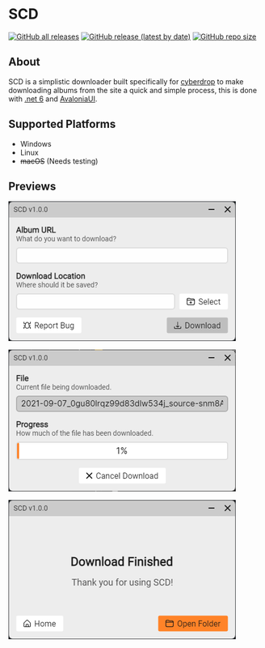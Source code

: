 # SCD
[![GitHub all releases](https://img.shields.io:/github/downloads/Anequit/SCD/total)](https://github.com/Anequit/SCD/releases)
[![GitHub release (latest by date)](https://img.shields.io:/github/v/release/Anequit/SCD)](https://github.com/Anequit/SCD/releases)
[![GitHub repo size](https://img.shields.io:/github/repo-size/Anequit/SCD)](https://github.com/Anequit/SCD/releases)

## About
SCD is a simplistic downloader built specifically for [cyberdrop](https://cyberdrop.me/) to make downloading albums from the site a quick and simple process, this is done with [.net 6](https://dotnet.microsoft.com/en-us/download/dotnet/6.0) and [AvaloniaUI](http://avaloniaui.net/).

## Supported Platforms
 * Windows 
 * Linux
 * ~~macOS~~ (Needs testing)

## Previews
![SCD](https://raw.githubusercontent.com/Anequit/SCD/dev/assets/preview%201.png?token=GHSAT0AAAAAABRAQS6LN3F66IAOYPCE424WYQJLBLA)

![SCD](https://raw.githubusercontent.com/Anequit/SCD/dev/assets/preview%202.png?token=GHSAT0AAAAAABRAQS6KAP3ZGN6QXEJB3W5CYQJLLKA)

![SCD](https://raw.githubusercontent.com/Anequit/SCD/dev/assets/preview%203.png?token=GHSAT0AAAAAABRAQS6KJEJUW7JUVREEUJZ2YQJLLLA)
